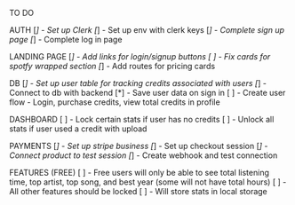 TO DO

AUTH
[*] - Set up Clerk
[*] - Set up env with clerk keys
[*] - Complete sign up page
[*] - Complete log in page

LANDING PAGE
[*] - Add links for login/signup buttons
[ ] - Fix cards for spotfy wrapped section
[*] - Add routes for pricing cards

DB
[*] - Set up user table for tracking credits associated with users
[*] - Connect to db with backend
[*] - Save user data on sign in 
[ ] - Create user flow - Login, purchase credits, view total credits in profile

DASHBOARD
[ ] - Lock certain stats if user has no credits
[ ] - Unlock all stats if user used a credit with upload

PAYMENTS
[*] - Set up stripe business
[*] - Set up checkout session
[*] - Connect product to test session
[*] - Create webhook and test connection

FEATURES (FREE)
[ ] - Free users will only be able to see total listening time, top artist, top song, and best year (some will not have total hours)
[ ] - All other features should be locked 
[ ] - Will store stats in local storage
